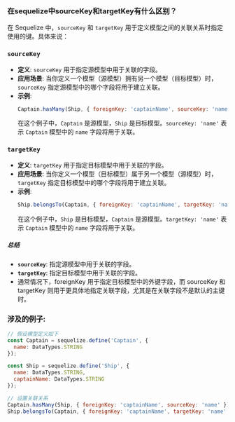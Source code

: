### 在sequelize中sourceKey和targetKey有什么区别？



在 Sequelize 中，`sourceKey` 和 `targetKey` 用于定义模型之间的关联关系时指定使用的键。具体来说：

### `sourceKey`

- **定义**: `sourceKey` 用于指定源模型中用于关联的字段。
- **应用场景**: 当你定义一个模型（源模型）拥有另一个模型（目标模型）时，`sourceKey` 指定源模型中的哪个字段将用于建立关联。
- **示例**:
  ```javascript
  Captain.hasMany(Ship, { foreignKey: 'captainName', sourceKey: 'name' });
  ```
  在这个例子中，`Captain` 是源模型，`Ship` 是目标模型。`sourceKey: 'name'` 表示 `Captain` 模型中的 `name` 字段将用于关联。

### `targetKey`

- **定义**: `targetKey` 用于指定目标模型中用于关联的字段。
- **应用场景**: 当你定义一个模型（目标模型）属于另一个模型（源模型）时，`targetKey` 指定目标模型中的哪个字段将用于建立关联。
- **示例**:
  ```javascript
  Ship.belongsTo(Captain, { foreignKey: 'captainName', targetKey: 'name' });
  ```
  在这个例子中，`Ship` 是目标模型，`Captain` 是源模型。`targetKey: 'name'` 表示 `Captain` 模型中的 `name` 字段将用于关联。

##### 总结

- **`sourceKey`**: 指定源模型中用于关联的字段。
- **`targetKey`**: 指定目标模型中用于关联的字段。
- 通常情况下，foreignKey 用于指定目标模型中的外键字段，而 sourceKey 和 targetKey 则用于更具体地指定关联字段，尤其是在关联字段不是默认的主键时。





### 涉及的例子:

```js
// 假设模型定义如下
const Captain = sequelize.define('Captain', {
  name: DataTypes.STRING
});

const Ship = sequelize.define('Ship', {
  name: DataTypes.STRING,
  captainName: DataTypes.STRING
});

// 设置关联关系
Captain.hasMany(Ship, { foreignKey: 'captainName', sourceKey: 'name' });
Ship.belongsTo(Captain, { foreignKey: 'captainName', targetKey: 'name' });
```